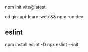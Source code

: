 npm init vite@latest

cd gin-api-learn-web && npm run dev

## eslint

npm install eslint -D
npx eslint --init
